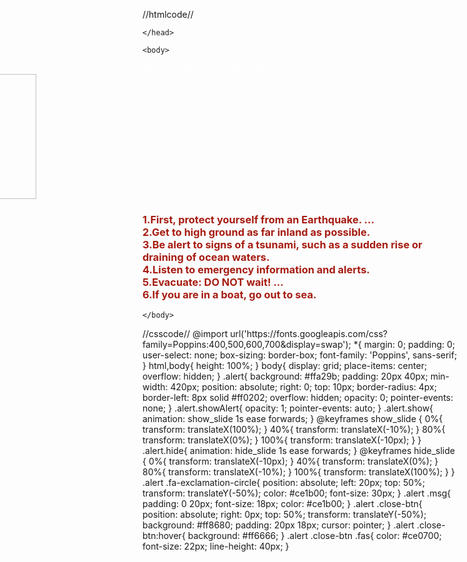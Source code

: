 //htmlcode//
<!DOCTYPE html>
<html>
    <head>
        <meta charset="utf-8">
        <title>embot</title>
<link rel="stylesheet" href="style.css">
<script src="https://code.jquery.com/jquery-3.4.1.js"></script>
<script src="https://kit.fontawesome.com/a076d05399.js"></script>
<style>
body {
  background: url("https://scontent.fbkk12-1.fna.fbcdn.net/v/t1.0-9/120702975_965767257258756_8431111857745245457_n.jpg?_nc_cat=101&_nc_sid=730e14&_nc_eui2=AeHzKa17OVHsjlsr-yWTA11VvOuteIknnUa86614iSedRnftoKk_mBjBt7uVOb4YKjMSMq9SmsHU8ghJ8XRQH3mK&_nc_ohc=5gECMokDmmYAX_UrMVk&_nc_ht=scontent.fbkk12-1.fna&oh=146d128cf16a040065265b6af2b9e384&oe=5F9FAB56");
  background-size: 1100px 750px;
  background-repeat: no-repeat;
}
</style>

    </head>

    <body>
<div class="alert hide">
<span class="fas fa-exclamation-circle"></span>
<span class="msg" style="color:white;">Warning This is a warning alert!</span>
<span class="close-btn">
<span class="fas fa-times"></span>

</div>
<img src="https://scontent.fbkk12-2.fna.fbcdn.net/v/t1.0-9/120664436_965764997258982_9039700573932307943_o.jpg?_nc_cat=104&_nc_sid=730e14&_nc_eui2=AeEBZjcqzXxpI1baWgftPEN1q6Cpna6ZpHSroKmdrpmkdMuwtB1hGxDy99kxkPKFDeLY-VPeKT5Tg4HfxVRSRPsR&_nc_ohc=O_M3qBCOHx0AX8zoxak&_nc_ht=scontent.fbkk12-2.fna&oh=344d03b32070fbed51a3cb0389d2cf5b&oe=5F9FA0E2" alt="logo" width="200" height="200" style="position: relative; right :370px">
<h3><span style="color: #a61c12">
1.First, protect yourself from an Earthquake. ...<br>
2.Get to high ground as far inland as possible.<br>
3.Be alert to signs of a tsunami, such as a sudden rise or draining of ocean waters.<br>
4.Listen to emergency information and alerts.<br>
5.Evacuate: DO NOT wait! ...<br>
6.If you are in a boat, go out to sea.
</h3>



<script>
/* see user position */
const successCallback = (position) => {
let USlocation = console.log(position);
};
const errorCallback = (error) => {
console.error(error);
};
navigator.geolocation.getCurrentPosition(successCallback, errorCallback)

let x = Math.abs(13.903367999002882,100.53809833168926)

let SamutPrakan = Math.abs(13.501113,100.275901)

/* nonthaburi check */
if(x >  SamutPrakan){

    $('.alert').addClass("show");
        $('.alert').removeClass("hide");
        $('.alert').addClass("showAlert");
        setTimeout(function(){
          $('.alert').removeClass("show");
          $('.alert').addClass("hide");
        },5000);
 $('.close-btn').click(function(){
        $('.alert').removeClass("show");
        $('.alert').addClass("hide");
      });
};
</script>
    </body>
</html>
//csscode//
@import url('https://fonts.googleapis.com/css?family=Poppins:400,500,600,700&display=swap');
*{
  margin: 0;
  padding: 0;
  user-select: none;
  box-sizing: border-box;
  font-family: 'Poppins', sans-serif;
}
html,body{
  height: 100%;
}
body{
  display: grid;
  place-items: center;
  overflow: hidden;
}
.alert{
  background: #ffa29b;
  padding: 20px 40px;
  min-width: 420px;
  position: absolute;
  right: 0;
  top: 10px;
  border-radius: 4px;
  border-left: 8px solid #ff0202;
  overflow: hidden;
  opacity: 0;
  pointer-events: none;
}
.alert.showAlert{
  opacity: 1;
  pointer-events: auto;
}
.alert.show{
  animation: show_slide 1s ease forwards;
}
@keyframes show_slide {
  0%{
    transform: translateX(100%);
  }
  40%{
    transform: translateX(-10%);
  }
  80%{
    transform: translateX(0%);
  }
  100%{
    transform: translateX(-10px);
  }
}
.alert.hide{
  animation: hide_slide 1s ease forwards;
}
@keyframes hide_slide {
  0%{
    transform: translateX(-10px);
  }
  40%{
    transform: translateX(0%);
  }
  80%{
    transform: translateX(-10%);
  }
  100%{
    transform: translateX(100%);
  }
}
.alert .fa-exclamation-circle{
  position: absolute;
  left: 20px;
  top: 50%;
  transform: translateY(-50%);
  color: #ce1b00;
  font-size: 30px;
}
.alert .msg{
  padding: 0 20px;
  font-size: 18px;
  color: #ce1b00;
}
.alert .close-btn{
  position: absolute;
  right: 0px;
  top: 50%;
  transform: translateY(-50%);
  background: #ff8680;
  padding: 20px 18px;
  cursor: pointer;
}
.alert .close-btn:hover{
  background: #ff6666;
}
.alert .close-btn .fas{
  color: #ce0700;
  font-size: 22px;
  line-height: 40px;
}

